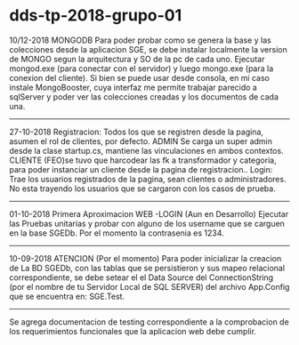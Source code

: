 # dds-tp-2018-grupo-01
10/12-2018
MONGODB
Para poder probar como se genera la base y las colecciones desde la aplicacion SGE, se debe instalar localmente la version de MONGO segun la arquitectura y SO
de la pc de cada uno. Ejecutar mongod.exe (para conectar con el servidor) y luego mongo.exe (para la conexion del cliente).
Si bien se puede usar desde consola, en mi caso instale MongoBooster, cuya interfaz me permite trabajar parecido a sqlServer y poder ver las colecciones creadas y los documentos de cada una.

-----------------------------------------------------------------------------------------------
27-10-2018
Registracion: Todos los que se registren desde la pagina, asumen el rol de clientes, por defecto. 
ADMIN Se carga un super admin desde la clase startup.cs, mantiene las vinculaciones en ambos contextos.
CLIENTE (FEO)se tuvo que harcodear las fk a transformador y categoria, para poder instanciar un cliente desde la pagina de registracion..
Login: Trae los usuarios registrados de la pagina, sean clientes o administradores. No esta trayendo los usuarios que se cargaron con los casos de prueba.

----------------------------------------------------------------------------------------------
01-10-2018
Primera Aproximacion WEB -LOGIN (Aun en Desarrollo)
Ejecutar las Pruebas unitarias y probar con alguno de los username que se carguen en la base SGEDb.
Por el momento la contrasenia es 1234. 

-----------------------------------------------------------------------------------------------

10-09-2018
ATENCION
(Por el momento)
Para poder inicializar la creacion de La BD SGEDb, con las tablas que se persistieron 
y sus mapeo relacional correspondiente, se debe setear el el Data Source del ConnectionString 
(por el nombre de tu Servidor Local de SQL SERVER) del archivo App.Config que se encuentra en: SGE.Test.  


-----------------------------------------------------------------------------------------------

Se agrega documentacion de testing correspondiente a la comprobacion de los requerimientos funcionales que la aplicacion web debe cumplir.

